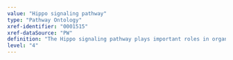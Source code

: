 ```yaml
---
value: "Hippo signaling pathway"
type: "Pathway Ontology"
xref-identifier: "0001515"
xref-dataSource: "PW"
definition: "The Hippo signaling pathway plays important roles in organ development and growth and tumor suppression. The pathway consists of a core of four kinases which once activated by upstream regulators promote the cytoplasmic sequestration of YAP/TAZ transcriptional regulators. Dysregulation of the pathway has been implicated in tumor metastasis."
level: "4"
---
```

